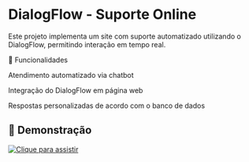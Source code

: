 # DialogFlow - Suporte Online

Este projeto implementa um site com suporte automatizado utilizando o DialogFlow, permitindo interação em tempo real.
  
📌 Funcionalidades

Atendimento automatizado via chatbot

Integração do DialogFlow em página web

Respostas personalizadas de acordo com o banco de dados

## 🎥 Demonstração

[![Clique para assistir]()](https://drive.google.com/file/d/1lrEoTMWxJRVK-zBlrurpWnJfF8hAZmXM/view?usp=sharing)



